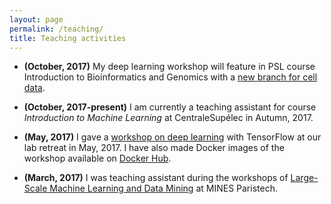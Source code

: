 ```yaml
---
layout: page
permalink: /teaching/
title: Teaching activities
---
```


* **(October, 2017)** My deep learning workshop will feature in PSL course Introduction to Bioinformatics and Genomics with a [new branch for cell data](https://github.com/jcboyd/deep-learning-workshop/tree/cell-data).

* **(October, 2017-present)** I am currently a teaching assistant for course *Introduction to Machine Learning* at CentraleSupélec in Autumn, 2017.

* **(May, 2017)** I gave a [workshop on deep learning](/assets/deep-learning-workshop/main.html) with TensorFlow at our lab retreat in May, 2017. I have also made Docker images of the workshop available on [Docker Hub](https://hub.docker.com/r/jcboyd/deep-learning-workshop/).

* **(March, 2017)** I was teaching assistant during the workshops of [Large-Scale Machine Learning and Data Mining](http://members.cbio.mines-paristech.fr/~jvert/svn/lsml/lsml17/) at MINES Paristech.
